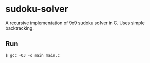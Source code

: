 # sudoku-solver
A recursive implementation of 9x9 sudoku solver in C. Uses simple backtracking.

## Run
`$ gcc -O3 -o main main.c`
